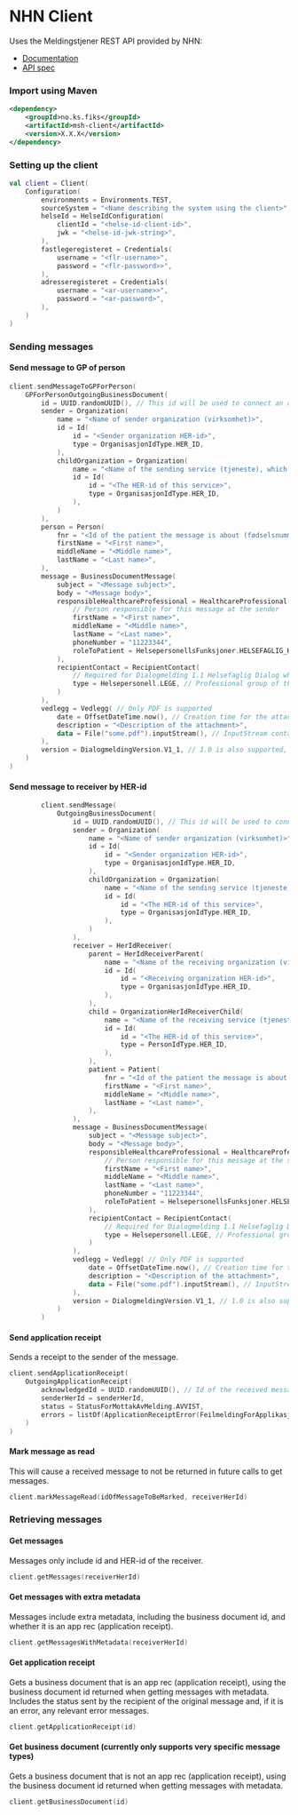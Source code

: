 # NHN Client

Uses the Meldingstjener REST API provided by NHN:
- [Documentation](https://utviklerportal.nhn.no/informasjonstjenester/meldingstjener/edi-20/edi-20-ekstern-docs/docs/meldingstjener-rest-apimd)
- [API spec](https://api.tjener.test.melding.nhn.no/swagger/index.html)

### Import using Maven
```xml
<dependency>
    <groupId>no.ks.fiks</groupId>
    <artifactId>msh-client</artifactId>
    <version>X.X.X</version>
</dependency>
```

### Setting up the client
```kotlin
val client = Client(
    Configuration(
        environments = Environments.TEST,
        sourceSystem = "<Name describing the system using the client>",
        helseId = HelseIdConfiguration(
            clientId = "<helse-id-client-id>",
            jwk = "<helse-id-jwk-string>",
        ),
        fastlegeregisteret = Credentials(
            username = "<flr-username>",
            password = "<flr-password>>",
        ),
        adresseregisteret = Credentials(
            username = "<ar-username>>",
            password = "<ar-password>",
        ),
    )
)
```

### Sending messages

#### Send message to GP of person

```kotlin
client.sendMessageToGPForPerson(
    GPForPersonOutgoingBusinessDocument(
        id = UUID.randomUUID(), // This id will be used to connect an application receipt to this message
        sender = Organization(
            name = "<Name of sender organization (virksomhet)>",
            id = Id(
                id = "<Sender organization HER-id>",
                type = OrganisasjonIdType.HER_ID,
            ),
            childOrganization = Organization(
                name = "<Name of the sending service (tjeneste), which is owned by the organization specified above>",
                id = Id(
                    id = "<The HER-id of this service>",
                    type = OrganisasjonIdType.HER_ID,
                ),
            )
        ),
        person = Person(
            fnr = "<Id of the patient the message is about (fødselsnummer, etc.)>",
            firstName = "<First name>",
            middleName = "<Middle name>",
            lastName = "<Last name>",
        ),
        message = BusinessDocumentMessage(
            subject = "<Message subject>",
            body = "<Message body>",
            responsibleHealthcareProfessional = HealthcareProfessional(
                // Person responsible for this message at the sender
                firstName = "<First name>",
                middleName = "<Middle name>",
                lastName = "<Last name>",
                phoneNumber = "11223344",
                roleToPatient = HelsepersonellsFunksjoner.HELSEFAGLIG_KONTAKT, // This persons role with respect to the patient
            ),
            recipientContact = RecipientContact(
                // Required for Dialogmelding 1.1 Helsefaglig Dialog when temaKodet is "Henvendelse om pasient" (which is currently the only option and is chosen automatically)
                type = Helsepersonell.LEGE, // Professional group of the healthcare professional recieving the message
            )
        ),
        vedlegg = Vedlegg( // Only PDF is supported
            date = OffsetDateTime.now(), // Creation time for the attachment
            description = "<Description of the attachment>",
            data = File("some.pdf").inputStream(), // InputStream containing the bytes for the attached PDF
        ),
        version = DialogmeldingVersion.V1_1, // 1.0 is also supported, but 1.1 is preferred and will be the main focus
    )
)
```

#### Send message to receiver by HER-id
```kotlin
        client.sendMessage(
            OutgoingBusinessDocument(
                id = UUID.randomUUID(), // This id will be used to connect an application receipt to this message
                sender = Organization(
                    name = "<Name of sender organization (virksomhet)>",
                    id = Id(
                        id = "<Sender organization HER-id>",
                        type = OrganisasjonIdType.HER_ID,
                    ),
                    childOrganization = Organization(
                        name = "<Name of the sending service (tjeneste), which is owned by the organization specified above>",
                        id = Id(
                            id = "<The HER-id of this service>",
                            type = OrganisasjonIdType.HER_ID,
                        ),
                    )
                ),
                receiver = HerIdReceiver(
                    parent = HerIdReceiverParent(
                        name = "<Name of the receiving organization (virksomhet)>",
                        id = Id(
                            id = "<Receiving organization HER-id>",
                            type = OrganisasjonIdType.HER_ID,
                        ),
                    ),
                    child = OrganizationHerIdReceiverChild(
                        name = "<Name of the receiving service (tjeneste), which is owned by the organization specified above>",
                        id = Id(
                            id = "<The HER-id of this service>",
                            type = PersonIdType.HER_ID,
                        ),
                    ),
                    patient = Patient(
                        fnr = "<Id of the patient the message is about (fødselsnummer, etc.)>",
                        firstName = "<First name>",
                        middleName = "<Middle name>",
                        lastName = "<Last name>",
                    ),
                ),
                message = BusinessDocumentMessage(
                    subject = "<Message subject>",
                    body = "<Message body>",
                    responsibleHealthcareProfessional = HealthcareProfessional(
                        // Person responsible for this message at the sender
                        firstName = "<First name>",
                        middleName = "<Middle name>",
                        lastName = "<Last name>",
                        phoneNumber = "11223344",
                        roleToPatient = HelsepersonellsFunksjoner.HELSEFAGLIG_KONTAKT, // This persons role with respect to the patient
                    ),
                    recipientContact = RecipientContact(
                        // Required for Dialogmelding 1.1 Helsefaglig Dialog when temaKodet is "Henvendelse om pasient" (which is currently the only option and is chosen automatically)
                        type = Helsepersonell.LEGE, // Professional group of the healthcare professional recieving the message
                    )
                ),
                vedlegg = Vedlegg( // Only PDF is supported
                    date = OffsetDateTime.now(), // Creation time for the attachment
                    description = "<Description of the attachment>",
                    data = File("some.pdf").inputStream(), // InputStream containing the bytes for the attached PDF
                ),
                version = DialogmeldingVersion.V1_1, // 1.0 is also supported, but 1.1 is preferred and will be the main focus
            )
        )
```

#### Send application receipt
Sends a receipt to the sender of the message.
```kotlin
client.sendApplicationReceipt(
    OutgoingApplicationReceipt(
        acknowledgedId = UUID.randomUUID(), // Id of the received message that the app rec is acknowledging
        senderHerId = senderHerId,
        status = StatusForMottakAvMelding.AVVIST,
        errors = listOf(ApplicationReceiptError(FeilmeldingForApplikasjonskvittering.ANNEN_FEIL, "Something went wrong")), // Not allowed when status is OK, required otherwise
    )
)
```

#### Mark message as read
This will cause a received message to not be returned in future calls to get messages.
```kotlin
client.markMessageRead(idOfMessageToBeMarked, receiverHerId)
```

### Retrieving messages

#### Get messages
Messages only include id and HER-id of the receiver.
```kotlin
client.getMessages(receiverHerId)
```

#### Get messages with extra metadata
Messages include extra metadata, including the business document id, and whether it is an app rec (application receipt).
```kotlin
client.getMessagesWithMetadata(receiverHerId)
```

#### Get application receipt
Gets a business document that is an app rec (application receipt), using the business document id returned when getting messages with metadata.
Includes the status sent by the recipient of the original message and, if it is an error, any relevant error messages.
```kotlin
client.getApplicationReceipt(id)
```

#### Get business document (currently only supports very specific message types)
Gets a business document that is not an app rec (application receipt), using the business document id returned when getting messages with metadata.
```kotlin
client.getBusinessDocument(id)
```
